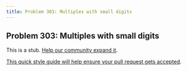```yaml
---
title: Problem 303: Multiples with small digits
---
```

## Problem 303: Multiples with small digits

This is a stub. <a href='https://github.com/freecodecamp/guides/tree/master/src/pages/certifications/coding-interview-prep/project-euler/problem-303-multiples-with-small-digits/index.md' target='_blank' rel='nofollow'>Help our community expand it</a>.

<a href='https://github.com/freecodecamp/guides/blob/master/README.md' target='_blank' rel='nofollow'>This quick style guide will help ensure your pull request gets accepted</a>.

<!-- The article goes here, in GitHub-flavored Markdown. Feel free to add YouTube videos, images, and CodePen/JSBin embeds  -->
